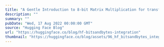 ```yaml
---
title: "A Gentle Introduction to 8-bit Matrix Multiplication for transformers at scale using transformers, accelerate and bitsandbytes"
description: ""
summary: ""
pubDate: "Wed, 17 Aug 2022 00:00:00 GMT"
source: "Hugging Face Blog"
url: "https://huggingface.co/blog/hf-bitsandbytes-integration"
thumbnail: "https://huggingface.co/blog/assets/96_hf_bitsandbytes_integration/Thumbnail_blue.png"
---
```


